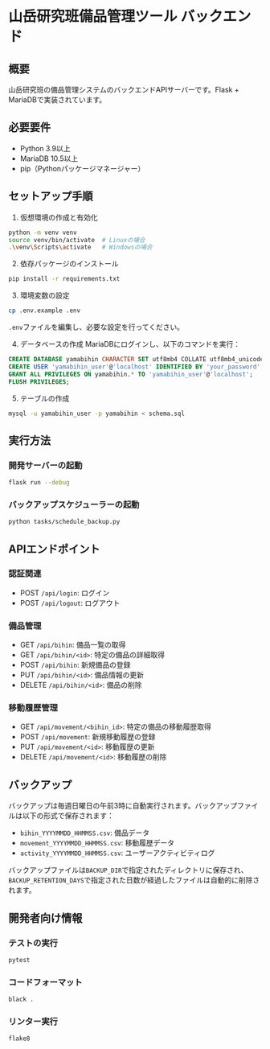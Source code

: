 # 山岳研究班備品管理ツール バックエンド

## 概要
山岳研究班の備品管理システムのバックエンドAPIサーバーです。Flask + MariaDBで実装されています。

## 必要要件
- Python 3.9以上
- MariaDB 10.5以上
- pip（Pythonパッケージマネージャー）

## セットアップ手順

1. 仮想環境の作成と有効化
```bash
python -m venv venv
source venv/bin/activate  # Linuxの場合
.\venv\Scripts\activate   # Windowsの場合
```

2. 依存パッケージのインストール
```bash
pip install -r requirements.txt
```

3. 環境変数の設定
```bash
cp .env.example .env
```
`.env`ファイルを編集し、必要な設定を行ってください。

4. データベースの作成
MariaDBにログインし、以下のコマンドを実行：
```sql
CREATE DATABASE yamabihin CHARACTER SET utf8mb4 COLLATE utf8mb4_unicode_ci;
CREATE USER 'yamabihin_user'@'localhost' IDENTIFIED BY 'your_password';
GRANT ALL PRIVILEGES ON yamabihin.* TO 'yamabihin_user'@'localhost';
FLUSH PRIVILEGES;
```

5. テーブルの作成
```bash
mysql -u yamabihin_user -p yamabihin < schema.sql
```

## 実行方法

### 開発サーバーの起動
```bash
flask run --debug
```

### バックアップスケジューラーの起動
```bash
python tasks/schedule_backup.py
```

## APIエンドポイント

### 認証関連
- POST `/api/login`: ログイン
- POST `/api/logout`: ログアウト

### 備品管理
- GET `/api/bihin`: 備品一覧の取得
- GET `/api/bihin/<id>`: 特定の備品の詳細取得
- POST `/api/bihin`: 新規備品の登録
- PUT `/api/bihin/<id>`: 備品情報の更新
- DELETE `/api/bihin/<id>`: 備品の削除

### 移動履歴管理
- GET `/api/movement/<bihin_id>`: 特定の備品の移動履歴取得
- POST `/api/movement`: 新規移動履歴の登録
- PUT `/api/movement/<id>`: 移動履歴の更新
- DELETE `/api/movement/<id>`: 移動履歴の削除

## バックアップ

バックアップは毎週日曜日の午前3時に自動実行されます。バックアップファイルは以下の形式で保存されます：

- `bihin_YYYYMMDD_HHMMSS.csv`: 備品データ
- `movement_YYYYMMDD_HHMMSS.csv`: 移動履歴データ
- `activity_YYYYMMDD_HHMMSS.csv`: ユーザーアクティビティログ

バックアップファイルは`BACKUP_DIR`で指定されたディレクトリに保存され、`BACKUP_RETENTION_DAYS`で指定された日数が経過したファイルは自動的に削除されます。

## 開発者向け情報

### テストの実行
```bash
pytest
```

### コードフォーマット
```bash
black .
```

### リンター実行
```bash
flake8